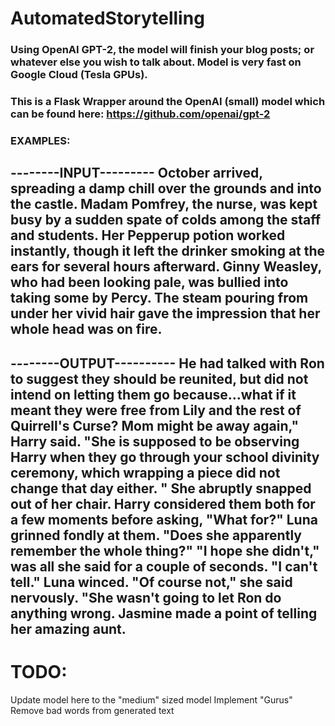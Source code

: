 # AutomatedStorytelling
### Using OpenAI GPT-2, the model will finish your blog posts; or whatever else you wish to talk about. Model is very fast on Google Cloud (Tesla GPUs).

### This is a Flask Wrapper around the OpenAI (small) model which can be found here: https://github.com/openai/gpt-2

### EXAMPLES:

--------INPUT---------
 October arrived, spreading a damp chill over the grounds and into the castle. Madam Pomfrey, the nurse, was kept busy by a sudden spate of colds among the staff and students. Her Pepperup potion worked instantly, though it left the drinker smoking at the ears for several hours afterward. Ginny Weasley, who had been looking pale, was bullied into taking some by Percy. The steam pouring from under her vivid hair gave the impression that her whole head was on fire. 
 ---------------------
 
 --------OUTPUT----------
 He had talked with Ron to suggest they should be reunited, but did not intend on letting them go because...what if it meant they were free from Lily and the rest of Quirrell's Curse? Mom might be away again," Harry said. "She is supposed to be observing Harry when they go through your school divinity ceremony, which wrapping a piece did not change that day either. " She abruptly snapped out of her chair. Harry considered them both for a few moments before asking, "What for?" Luna grinned fondly at them. "Does she apparently remember the whole thing?" "I hope she didn't," was all she said for a couple of seconds. "I can't tell." Luna winced. "Of course not," she said nervously. "She wasn't going to let Ron do anything wrong. Jasmine made a point of telling her amazing aunt.
 ------------------------



# TODO:

Update model here to the "medium" sized model
Implement "Gurus"
Remove bad words from generated text 


